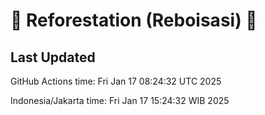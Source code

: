 
# 🌳 Reforestation (Reboisasi) 🌲

## Last Updated

GitHub Actions time: Fri Jan 17 08:24:32 UTC 2025

Indonesia/Jakarta time: Fri Jan 17 15:24:32 WIB 2025
